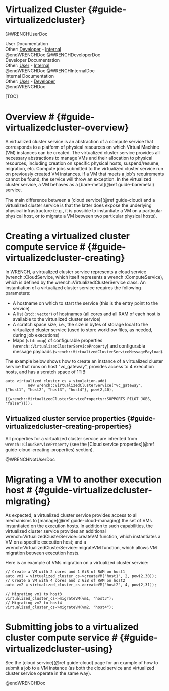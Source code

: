 Virtualized Cluster                        {#guide-virtualizedcluster}
============

@WRENCHUserDoc <div class="doc-type">User Documentation</div><div class="doc-link">Other: <a href="../developer/guide-virtualizedcluster.html">Developer</a> - <a href="../internal/guide-virtualizedcluster.html">Internal</a></div> @endWRENCHDoc
@WRENCHDeveloperDoc  <div class="doc-type">Developer Documentation</div><div class="doc-link">Other: <a href="../user/guide-virtualizedcluster.html">User</a> - <a href="../internal/guide-virtualizedcluster.html">Internal</a></div> @endWRENCHDoc
@WRENCHInternalDoc  <div class="doc-type">Internal Documentation</div><div class="doc-link">Other: <a href="../user/guide-virtualizedcluster.html">User</a> -  <a href="../developer/guide-virtualizedcluster.html">Developer</a></div> @endWRENCHDoc

[TOC]

# Overview #            {#guide-virtualizedcluster-overview}

A virtualized cluster service is an abstraction of
a compute service that
corresponds to a platform of physical resources on which Virtual Machine
(VM) instances can be created.  The virtualized cluster service provides
all necessary abstractions to manage VMs and their allocation to physical
resources, including creation on specific physical hosts, suspend/resume,
migration, etc. Compute jobs submitted to the virtualized cluster service
run on previously created VM instances.  If a VM that meets a job's
requirements cannot be found, the service will throw an exception.  In the
virtualized cluster service, a VM behaves as a [bare-metal](@ref guide-baremetal) 
service.


The main difference between a [cloud service](@ref guide-cloud) and 
a virtualized cluster service is that the latter does expose the 
underlying physical infrastructure (e.g., it is possible to instantiate 
a VM on a particular physical host, or to migrate a VM between two 
particular physical hosts).


# Creating a virtualized cluster compute service #        {#guide-virtualizedcluster-creating}

In WRENCH, a virtualized cluster service represents a cloud service (wrench::CloudService, 
which itself represents a wrench::ComputeService), 
which is defined by the wrench::VirtualizedClusterService class. An instantiation of a 
virtualized cluster service requires the following parameters:

- A hostname on which to start the service (this is the entry point to the service)
- A list (`std::vector`) of hostnames (all cores and all RAM of each host is available to the virtualized cluster service) 
- A scratch space size, i.e., the size in bytes of storage local to the virtualized cluster service (used to store
  workflow files, as needed, during job executions) 
- Maps (`std::map`) of configurable properties (`wrench::VirtualizedClusterServiceProperty`) and configurable message 
  payloads (`wrench::VirtualizedClusterServiceMessagePayload`).

The example below shows how to create an instance of a virtualized cluster service 
that runs on host "vc_gateway", provides access to 4 execution hosts, and has a scratch 
space of 1TiB:

~~~~~~~~~~~~~{.cpp}
auto virtualized_cluster_cs = simulation.add(
          new wrench::VirtualizedClusterService("vc_gateway", {"host1", "host2", "host3", "host4"}, pow(2,40),
                                                {{wrench::VirtualizedClusterServiceProperty::SUPPORTS_PILOT_JOBS, "false"}}));
~~~~~~~~~~~~~

## Virtualized cluster service properties             {#guide-virtualizedcluster-creating-properties}

All properties for a virtualized cluster service are inherited from `wrench::CloudServiceProperty` 
(see the [Cloud service properties](@ref guide-cloud-creating-properties) section).

@WRENCHNotUserDoc

# Migrating a VM to another execution host #        {#guide-virtualizedcluster-migrating}  

As expected, a virtualized cluster service provides access to all mechanisms to
[manage](@ref guide-cloud-managing) the set of VMs instantiated on the execution 
hosts. In addition to such capabilities, the virtualized cluster service provides
an additional wrench::VirtualizedClusterService::createVM function, which instantiates
a VM on a specific execution host; and a wrench::VirtualizedClusterService::migrateVM 
function, which allows VM migration between execution hosts.

Here is an example of VMs migration on a virtualized cluster service:

~~~~~~~~~~~~~{.cpp}
// Create a VM with 2 cores and 1 GiB of RAM on host1
auto vm1 = virtualized_cluster_cs->createVM("host1", 2, pow(2,30));
// Create a VM with 4 cores and 2 GiB of RAM on host2
auto vm2 = virtualized_cluster_cs->createVM("host2", 4, pow(2,31));

// Migrating vm1 to host3
virtualized_cluster_cs->migrateVM(vm1, "host3");
// Migrating vm2 to host4
virtualized_cluster_cs->migrateVM(vm2, "host4");
~~~~~~~~~~~~~

# Submitting jobs to a virtualized cluster compute service #        {#guide-virtualizedcluster-using}

See the [cloud service](@ref guide-cloud) page for an example of how to submit a job to
a VM instance (as both the cloud service and virtualized cluster service
operate in the same way).


@endWRENCHDoc
